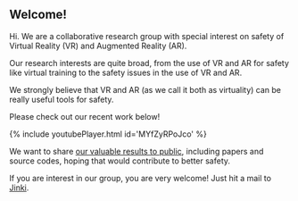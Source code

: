 ## Welcome!

Hi. We are a collaborative research group with special interest on safety of Virtual Reality (VR) and Augmented Reality (AR).

Our research interests are quite broad, from the use of VR and AR for safety like virtual training to the safety issues in the use of VR and AR.

We strongly believe that VR and AR (as we call it both as virtuality) can be really useful tools for safety.

Please check out our recent work below!

{% include youtubePlayer.html id='MYfZyRPoJco' %}

We want to share [our valuable results to public](https://github.com/VirtualityForSafety/), including papers and source codes, hoping that would contribute to better safety.

If you are interest in our group, you are very welcome! Just hit a mail to [Jinki](mailto:your.jinki.jung@gmail.com).
